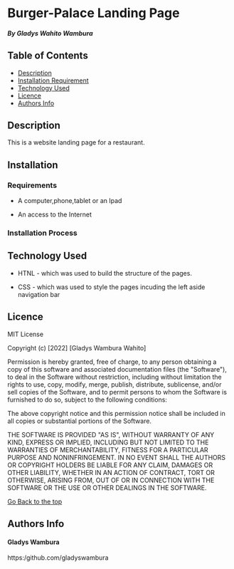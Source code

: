 # Burger-Palace Landing Page
##### By Gladys Wahito Wambura 

## Table of Contents

+ [Description](#description)
+ [Installation Requirement](#Installation)
+ [Technology Used](#technology-used)
+ [Licence](#licence)
+ [Authors Info](#author-Info)

## Description
<p>This is  a website landing page for a restaurant.</p>

## Installation

### Requirements

* A computer,phone,tablet or an Ipad

* An access to the Internet

### Installation Process

## Technology Used
* HTNL - which was used to build the structure of the pages.

* CSS - which was used to style the pages incuding the left aside navigation bar


## Licence

MIT License

Copyright (c) [2022] [Gladys Wambura Wahito]

Permission is hereby granted, free of charge, to any person obtaining a copy
of this software and associated documentation files (the "Software"), to deal
in the Software without restriction, including without limitation the rights
to use, copy, modify, merge, publish, distribute, sublicense, and/or sell
copies of the Software, and to permit persons to whom the Software is
furnished to do so, subject to the following conditions:

The above copyright notice and this permission notice shall be included in all
copies or substantial portions of the Software.

THE SOFTWARE IS PROVIDED "AS IS", WITHOUT WARRANTY OF ANY KIND, EXPRESS OR
IMPLIED, INCLUDING BUT NOT LIMITED TO THE WARRANTIES OF MERCHANTABILITY,
FITNESS FOR A PARTICULAR PURPOSE AND NONINFRINGEMENT. IN NO EVENT SHALL THE
AUTHORS OR COPYRIGHT HOLDERS BE LIABLE FOR ANY CLAIM, DAMAGES OR OTHER
LIABILITY, WHETHER IN AN ACTION OF CONTRACT, TORT OR OTHERWISE, ARISING FROM,
OUT OF OR IN CONNECTION WITH THE SOFTWARE OR THE USE OR OTHER DEALINGS IN THE
SOFTWARE.

[Go Back to the top](#portfolio)

## Authors Info
#### Gladys Wambura 
https:/github.com/gladyswambura

